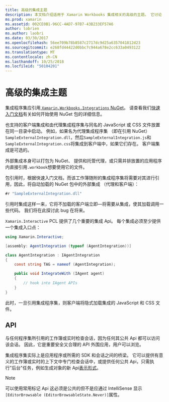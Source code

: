 ```yaml
---
title: 高级的集成主题
description: 本文档介绍适用于 Xamarin Workbooks 集成相关的高级的主题。 它讨论 Xamarin.Workbook.Integrations NuGet 包和 Xamarin 工作簿中的 API 公开。
ms.prod: xamarin
ms.assetid: 002CE0B1-96CC-4AD7-97B7-43B233EF57A6
author: lobrien
ms.author: laobri
ms.date: 03/30/2017
ms.openlocfilehash: 56ee709b78b8587c2717dc9d25a6357041812d23
ms.sourcegitcommit: e268fd44422d0bbc7c944a678e2cc633a0493122
ms.translationtype: MT
ms.contentlocale: zh-CN
ms.lasthandoff: 10/25/2018
ms.locfileid: "50104201"
---
```

# <a name="advanced-integration-topics"></a>高级的集成主题

集成程序集应引用[ `Xamarin.Workbooks.Integrations` NuGet][nuget]。 请查看我们[快速入门文档](~/tools/workbooks/sdk/index.md)有关如何开始使用 NuGet 包的详细信息。

也支持的客户端集成和由代理集成程序集与同名的 JavaScript 或 CSS 文件放置在同一目录中启动。 例如，如果名为代理集成程序集 （即在引用 NuGet） `SampleExternalIntegration.dll`，然后`SampleExternalIntegration.js`和`SampleExternalIntegration.css`将集成到客户端中，如果它们存在。 客户端集成是可选的。

外部集成本身可以打包为 NuGet、 提供和托管代理，或只需并排放置的应用程序内直接引用`.workbook`想要使用它的文件。

包引用时，根据快速入门文档，而该工作簿随附的集成程序集将需要对其进行引用，因此，将自动加载的 NuGet 包中的外部集成 （代理和客户端）：

```csharp
#r "SampleExternalIntegration.dll"
```

引用时集成这样一来，它将不加载的客户端立即&mdash;将需要从集成，使其加载调用一些代码。 我们将在此探讨此 bug 在将来。

`Xamarin.Interactive` PCL 提供了几个重要的集成 Api。 每个集成必须至少提供一个集成入口点：

```csharp
using Xamarin.Interactive;

[assembly: AgentIntegration (typeof (AgentIntegration))]

class AgentIntegration : IAgentIntegration
{
    const string TAG = nameof (AgentIntegration);

    public void IntegrateWith (IAgent agent)
    {
        // hook into IAgent APIs
    }
}
```

此时，一旦引用集成程序集，则客户端将隐式加载集成的 JavaScript 和 CSS 文件。

## <a name="apis"></a>API

与任何程序集所引用的工作簿或实时检查会话，因为任何其公共 Api 都可以访问该会话。 因此，它是重要安全又合理的 API 外围应用，用户可以浏览。

集成程序集实际上是应用程序或所需的 SDK 和会话之间的桥梁。 它可以提供有意义的工作簿或实时的上下文中专门检查会话中，或提供任何公共 Api，只需执行"后台"任务，例如生成对象的新 Api[表示形式](~/tools/workbooks/sdk/representations.md)。

> [!NOTE]
> 可以使用常用标记 Api 这必须是公共的但不是应通过 IntelliSense 显示`[EditorBrowsable (EditorBrowsableState.Never)]`属性。

[nuget]: https://nuget.org/packages/Xamarin.Workbooks.Integration

